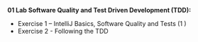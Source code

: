 **01 Lab Software Quality and Test Driven Development (TDD):**

 - Exercise 1 – IntelliJ Basics, Software Quality and Tests (1 )
 - Exercise 2 - Following the TDD
